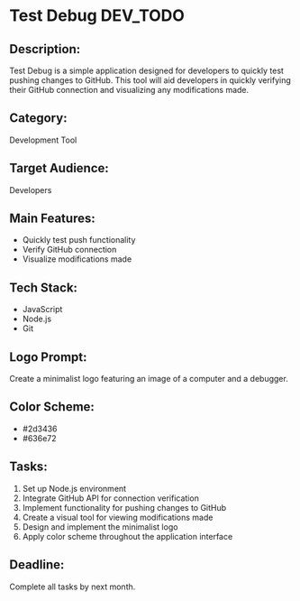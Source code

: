 # Test Debug DEV_TODO

## Description:
Test Debug is a simple application designed for developers to quickly test pushing changes to GitHub. This tool will aid developers in quickly verifying their GitHub connection and visualizing any modifications made.

## Category:
Development Tool

## Target Audience:
Developers

## Main Features:
- Quickly test push functionality
- Verify GitHub connection
- Visualize modifications made

## Tech Stack:
- JavaScript
- Node.js
- Git

## Logo Prompt:
Create a minimalist logo featuring an image of a computer and a debugger.

## Color Scheme:
- #2d3436
- #636e72

## Tasks:
1. Set up Node.js environment
2. Integrate GitHub API for connection verification
3. Implement functionality for pushing changes to GitHub
4. Create a visual tool for viewing modifications made
5. Design and implement the minimalist logo
6. Apply color scheme throughout the application interface

## Deadline:
Complete all tasks by next month.
